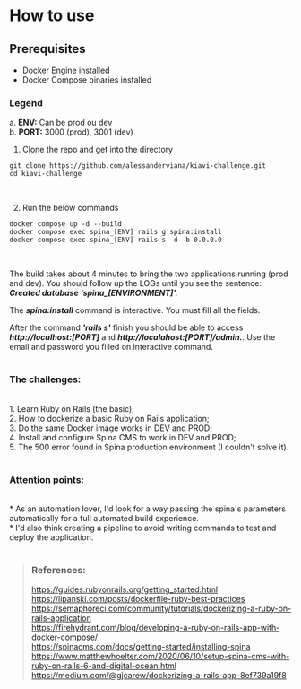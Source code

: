 # How to use

## Prerequisites
* Docker Engine installed <br/>
* Docker Compose binaries installed <br/>

### Legend
a. **ENV:** Can be prod ou dev <br/>
b. **PORT:** 3000 (prod), 3001 (dev) <br/>

1. Clone the repo and get into the directory
```shell
git clone https://github.com/alessanderviana/kiavi-challenge.git
cd kiavi-challenge
```
 <br/>

2. Run the below commands <br/>
```shell
docker compose up -d --build
docker compose exec spina_[ENV] rails g spina:install
docker compose exec spina_[ENV] rails s -d -b 0.0.0.0
```
 <br/>

The build takes about 4 minutes to bring the two applications running (prod and dev). You should follow up the LOGs until you see the sentence: ***Created database 'spina_[ENVIRONMENT]'.***

The ***spina:install*** command is interactive. You must fill all the fields.

After the command ***'rails s'*** finish you should be able to access ***http://localhost:[PORT]*** and ***http://localahost:[PORT]/admin.***. Use the email and password you filled on interactive command.  <br/>  <br/>

### The challenges:
  <br/>
1. Learn Ruby on Rails (the basic);  <br/>
2. How to dockerize a basic Ruby on Rails application;  <br/>
3. Do the same Docker image works in DEV and PROD;  <br/>
4. Install and configure Spina CMS to work in DEV and PROD;  <br/>
5. The 500 error found in Spina production environment (I couldn't solve it).  <br/>  <br/>

### Attention points:
  <br/>
* As an automation lover, I'd look for a way passing the spina's parameters automatically for a full automated build experience.  <br/>
* I'd also think creating a pipeline to avoid writing commands to test and deploy the application.  <br/>  <br/>

> ### References:
>
> https://guides.rubyonrails.org/getting_started.html  <br/>
> https://lipanski.com/posts/dockerfile-ruby-best-practices  <br/>
> https://semaphoreci.com/community/tutorials/dockerizing-a-ruby-on-rails-application  <br/>
> https://firehydrant.com/blog/developing-a-ruby-on-rails-app-with-docker-compose/  <br/>
> https://spinacms.com/docs/getting-started/installing-spina  <br/>
> https://www.matthewhoelter.com/2020/06/10/setup-spina-cms-with-ruby-on-rails-6-and-digital-ocean.html  <br/>
> https://medium.com/@gjcarew/dockerizing-a-rails-app-8ef739a19f8  <br/>
>
